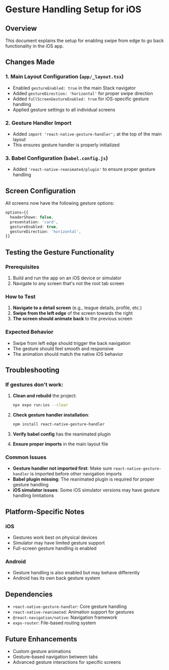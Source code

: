 # Gesture Handling Setup for iOS

## Overview
This document explains the setup for enabling swipe from edge to go back functionality in the iOS app.

## Changes Made

### 1. Main Layout Configuration (`app/_layout.tsx`)
- Enabled `gestureEnabled: true` in the main Stack navigator
- Added `gestureDirection: 'horizontal'` for proper swipe direction
- Added `fullScreenGestureEnabled: true` for iOS-specific gesture handling
- Applied gesture settings to all individual screens

### 2. Gesture Handler Import
- Added `import 'react-native-gesture-handler';` at the top of the main layout
- This ensures gesture handler is properly initialized

### 3. Babel Configuration (`babel.config.js`)
- Added `'react-native-reanimated/plugin'` to ensure proper gesture handling

## Screen Configuration
All screens now have the following gesture options:
```typescript
options={{
  headerShown: false,
  presentation: 'card',
  gestureEnabled: true,
  gestureDirection: 'horizontal',
}}
```

## Testing the Gesture Functionality

### Prerequisites
1. Build and run the app on an iOS device or simulator
2. Navigate to any screen that's not the root tab screen

### How to Test
1. **Navigate to a detail screen** (e.g., league details, profile, etc.)
2. **Swipe from the left edge** of the screen towards the right
3. **The screen should animate back** to the previous screen

### Expected Behavior
- Swipe from left edge should trigger the back navigation
- The gesture should feel smooth and responsive
- The animation should match the native iOS behavior

## Troubleshooting

### If gestures don't work:
1. **Clean and rebuild** the project:
   ```bash
   npx expo run:ios --clear
   ```

2. **Check gesture handler installation**:
   ```bash
   npm install react-native-gesture-handler
   ```

3. **Verify babel config** has the reanimated plugin

4. **Ensure proper imports** in the main layout file

### Common Issues
- **Gesture handler not imported first**: Make sure `react-native-gesture-handler` is imported before other navigation imports
- **Babel plugin missing**: The reanimated plugin is required for proper gesture handling
- **iOS simulator issues**: Some iOS simulator versions may have gesture handling limitations

## Platform-Specific Notes

### iOS
- Gestures work best on physical devices
- Simulator may have limited gesture support
- Full-screen gesture handling is enabled

### Android
- Gesture handling is also enabled but may behave differently
- Android has its own back gesture system

## Dependencies
- `react-native-gesture-handler`: Core gesture handling
- `react-native-reanimated`: Animation support for gestures
- `@react-navigation/native`: Navigation framework
- `expo-router`: File-based routing system

## Future Enhancements
- Custom gesture animations
- Gesture-based navigation between tabs
- Advanced gesture interactions for specific screens
